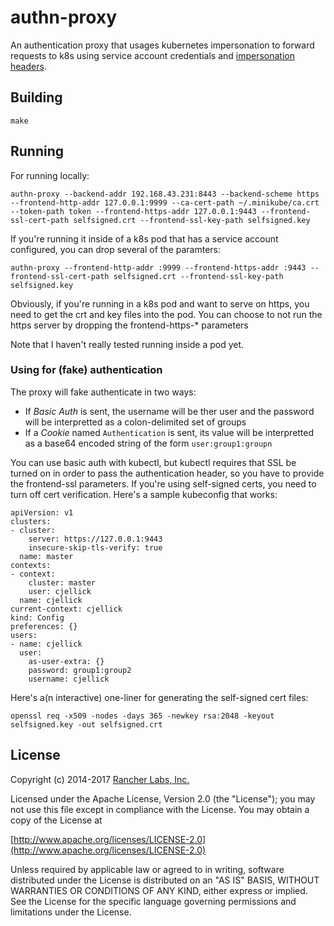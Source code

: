 authn-proxy
========

An authentication proxy that usages kubernetes impersonation to forward requests to k8s using service account credentials and [impersonation headers](https://kubernetes.io/docs/admin/authentication/#user-impersonation).

## Building

`make`


## Running

For running locally:
```
authn-proxy --backend-addr 192.168.43.231:8443 --backend-scheme https --frontend-http-addr 127.0.0.1:9999 --ca-cert-path ~/.minikube/ca.crt --token-path token --frontend-https-addr 127.0.0.1:9443 --frontend-ssl-cert-path selfsigned.crt --frontend-ssl-key-path selfsigned.key
```

If you're running it inside of a k8s pod that has a service account configured, you can drop several of the paramters:
```
authn-proxy --frontend-http-addr :9999 --frontend-https-addr :9443 --frontend-ssl-cert-path selfsigned.crt --frontend-ssl-key-path selfsigned.key
```

Obviously, if you're running in a k8s pod and want to serve on https, you need to get the crt and key files into the pod. You can choose to not run the https server by dropping the frontend-https-\* parameters

Note that I haven't really tested running inside a pod yet.


### Using for (fake) authentication

The proxy will fake authenticate in two ways:
- If *Basic Auth* is sent, the username will be ther user and the password will be interpretted as a colon-delimited set of groups
- If a *Cookie* named `Authentication` is sent, its value will be interpretted as a base64 encoded string of the form `user:group1:groupn`


You can use basic auth with kubectl, but kubectl requires that SSL be turned on in order to pass the authentication header, so you have to provide the frontend-ssl parameters.
If you're using self-signed certs, you need to turn off cert verification. Here's a sample kubeconfig that works:
```
apiVersion: v1
clusters:
- cluster:
    server: https://127.0.0.1:9443
    insecure-skip-tls-verify: true
  name: master
contexts:
- context:
    cluster: master
    user: cjellick
  name: cjellick
current-context: cjellick
kind: Config
preferences: {}
users:
- name: cjellick
  user:
    as-user-extra: {}
    password: group1:group2
    username: cjellick
```

Here's a(n interactive) one-liner for generating the self-signed cert files:
```
openssl req -x509 -nodes -days 365 -newkey rsa:2048 -keyout selfsigned.key -out selfsigned.crt
```

## License
Copyright (c) 2014-2017 [Rancher Labs, Inc.](http://rancher.com)

Licensed under the Apache License, Version 2.0 (the "License");
you may not use this file except in compliance with the License.
You may obtain a copy of the License at

[http://www.apache.org/licenses/LICENSE-2.0](http://www.apache.org/licenses/LICENSE-2.0)

Unless required by applicable law or agreed to in writing, software
distributed under the License is distributed on an "AS IS" BASIS,
WITHOUT WARRANTIES OR CONDITIONS OF ANY KIND, either express or implied.
See the License for the specific language governing permissions and
limitations under the License.
